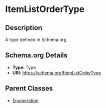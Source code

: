 # ItemListOrderType

## Description
A type defined in Schema.org.

## Schema.org Details
- **Type**: Type
- **URI**: https://schema.org/ItemListOrderType

## Parent Classes
- [Enumeration](../Enumeration.md)

